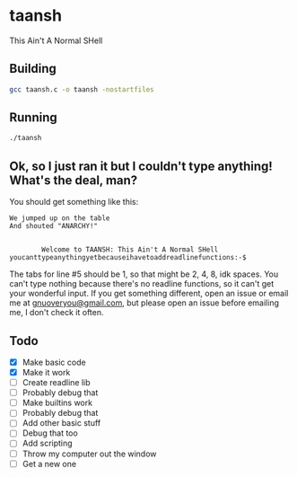 # taansh
This Ain't A Normal SHell
## Building
```sh
gcc taansh.c -o taansh -nostartfiles
```
## Running
```sh
./taansh
```
## Ok, so I just ran it but I couldn't type anything! What's the deal, man?
You should get something like this:
```
We jumped up on the table
And shouted "ANARCHY!"


        Welcome to TAANSH: This Ain't A Normal SHell
youcanttypeanythingyetbecauseihavetoaddreadlinefunctions:-$ 
```
The tabs for line #5 should be 1, so that might be 2, 4, 8, idk spaces. You can't type nothing because there's no readline functions, so it can't get your wonderful input. If you get something different, open an issue or email me at gnuoveryou@gmail.com, but please open an issue before emailing me, I don't check it often.
## Todo
- [x] Make basic code
- [x] Make it work
- [ ] Create readline lib
- [ ] Probably debug that
- [ ] Make builtins work
- [ ] Probably debug that
- [ ] Add other basic stuff
- [ ] Debug that too
- [ ] Add scripting
- [ ] Throw my computer out the window
- [ ] Get a new one
